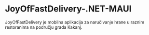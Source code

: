 # JoyOfFastDelivery-.NET-MAUI

JoyOfFastDelivery je mobilna aplikacija za naručivanje hrane u raznim restoranima na području grada Kakanj.
